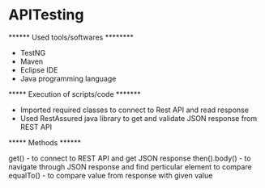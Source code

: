 # APITesting
****** Used tools/softwares ********
- TestNG
- Maven
- Eclipse IDE
- Java programming language


***** Execution of scripts/code *******
- Imported required classes to connect to Rest API and read response
- Used RestAssured java library to get and validate JSON response from REST API


***** Methods ******

get() - to connect to REST API and get JSON response
then().body() - to navigate through JSON response and find perticular element to compare
equalTo() - to compare value from response with given value 

